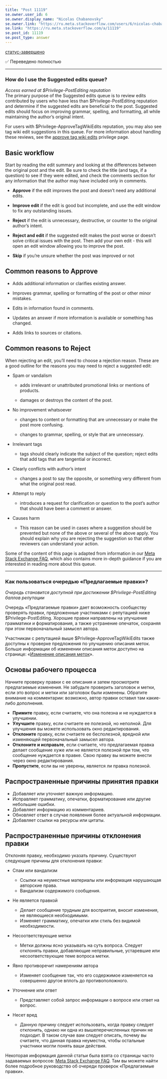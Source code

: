 ```yaml
---
title: "Post 11119"
se.owner.user_id: 6
se.owner.display_name: "Nicolas Chabanovsky"
se.owner.link: "https://ru.meta.stackoverflow.com/users/6/nicolas-chabanovsky"
se.link: "https://ru.meta.stackoverflow.com/a/11119"
se.post_id: 11119
se.post_type: answer
---
```

<p><a href="/questions/tagged/%d1%81%d1%82%d0%b0%d1%82%d1%83%d1%81-%d0%b7%d0%b0%d0%b2%d0%b5%d1%80%d1%88%d0%b5%d0%bd%d0%be" class="post-tag moderator-tag" title="показать вопросы с меткой [статус-завершено]" rel="tag">статус-завершено</a></p>
<p>✅ Переведено полностью</p>
<hr />
<h3>How do I use the Suggested edits queue?</h3>
<p><em>Access earned at $Privilege-PostEditing reputation</em><br />
The primary purpose of the Suggested edits queue is to review edits contributed by users who have less than
$Privilege-PostEditing reputation and determine if the suggested edits
are beneficial to the post. Suggested edits should focus on improving
grammar, spelling, and formatting, all while maintaining the author’s
original intent.</p>
<p>For users with $Privilege-ApproveTagWikiEdits reputation, you may also see tag wiki edit suggestions in this queue. For more information about handling these reviews, see the <a href="/help/privileges/approve-tag-wiki-edits">approve tag wiki edits</a> privilege page.</p>
<h2>Basic workflow</h2>
<p>Start by reading the edit summary and looking at the differences between the original post and the edit. Be sure to check
the title (and tags, if a question) to see if they were edited, and
check the comments section for any information that the author may
have included only in comments.</p>
<ul>
<li><p><strong>Approve</strong> if the edit improves the post and doesn’t need any additional edits.</p>
</li>
<li><p><strong>Improve edit</strong> if the edit is good but incomplete, and use the edit window to fix any outstanding issues.</p>
</li>
<li><p><strong>Reject</strong> if the edit is unnecessary, destructive, or counter to the
original author’s intent.</p>
</li>
<li><p><strong>Reject and edit</strong> if the suggested edit makes
the post worse or doesn’t solve critical issues with the post. Then add
your own edit - this will open an edit window allowing you to improve
the post.</p>
</li>
<li><p><strong>Skip</strong> if you’re unsure whether the post was improved or not</p>
</li>
</ul>
<h2>Common reasons to Approve</h2>
<ul>
<li><p>Adds additional information or clarifies existing answer.</p>
</li>
<li><p>Improves grammar, spelling or formatting of the post
or other minor mistakes.</p>
</li>
<li><p>Edits in information found in comments.</p>
</li>
<li><p>Updates an answer if more information is available or something has
changed.</p>
</li>
<li><p>Adds links to sources or citations.</p>
</li>
</ul>
<h2>Common reasons to Reject</h2>
<p>When rejecting an edit, you’ll need to choose a rejection reason.
These are a good outline for the reasons you may need to reject a
suggested edit:</p>
<ul>
<li><p>Spam or vandalism</p>
<ul>
<li><p>adds irrelevant or unattributed promotional links or
mentions of products.</p>
</li>
<li><p>damages or destroys the content of the post.</p>
</li>
</ul>
</li>
<li><p>No improvement whatsoever</p>
<ul>
<li><p>changes to content or formatting that are
unnecessary or make the post more confusing.</p>
</li>
<li><p>changes to grammar,
spelling,  or style that are unnecessary.</p>
</li>
</ul>
</li>
<li><p>Irrelevant tags</p>
<ul>
<li>tags should
clearly indicate the subject of the question; reject edits that add
tags that are tangential or incorrect.</li>
</ul>
</li>
<li><p>Clearly conflicts with author’s
intent</p>
<ul>
<li>changes a post to say the opposite, or something very different
from what the original post read.</li>
</ul>
</li>
<li><p>Attempt to reply</p>
<ul>
<li>introduces a request for clarification or question to the post’s author that should have been a comment or answer.</li>
</ul>
</li>
<li><p>Causes harm</p>
<ul>
<li>This reason can be used in cases where a suggestion should be prevented but none of the above or several of the above apply. You should explain why you are rejecting the suggestion so that other reviewers can understand your action.</li>
</ul>
</li>
</ul>
<p>Some of the content of this page is adapted from information in our
<a href="https://meta.stackexchange.com/a/155539">Meta Stack Exchange FAQ</a>, which also contains more in-depth guidance if
you are interested in reading more about this queue.</p>
<hr />
<h3>Как пользоваться очередью «Предлагаемые правки»?</h3>
<p><em>Очередь становится доступной при достижении $Privilege-PostEditing баллов репутации</em><br></p>
<p>Очередь «Предлагаемые правки» дает возможность сообществу проверять правки, предложенные участниками с репутацией ниже $Privilege-PostEditing. Хорошие правки направлены на улучшение грамматики и форматирования, а также устранение опечаток, сохраняя при этом первоначальный замысел автора.</p>
<p>Участникам с репутацией выше $Privilege-ApproveTagWikiEdits также доступны к проверке предложения по улучшению описания меток. Больше информации об изменении описания меток доступно на странице: «<a href="/help/privileges/approve-tag-wiki-edits">Изменение описания меток</a>».</p>
<h2>Основы рабочего процесса</h2>
<p>Начните проверку правки с ее описания и затем просмотрите предлагаемые изменения. Не забудьте проверить заголовок и метки, если это вопрос и метки или заголовок  были изменены. Обратите внимание на комментарии: возможно, автор правки оставил там какие-либо дополнения.</p>
<ul>
<li><strong>Примите</strong> правку, если считаете, что она полезна и не нуждается в улучшении.</li>
<li><strong>Улучшите</strong> правку, если считаете ее полезной, но неполной. Для улучшения вы можете использовать окно редактирования.</li>
<li><strong>Отклоните</strong> правку, если считаете ее бесполезной, вредной или изменяющей первоначальный замысел автора.</li>
<li><strong>Отклоните и исправьте</strong>, если считаете, что предлагаемая правка делает сообщение хуже или не является полезной при том, что сообщение нуждается в правке. Свою правку вы можете внести через окно редактирования.</li>
<li><strong>Пропустите</strong>, если вы не уверены, является ли правка полезной.</li>
</ul>
<h2>Распространенные причины принятия правки</h2>
<ul>
<li>Добавляет или уточняет важную информацию.</li>
<li>Исправляет грамматику, опечатки, форматирование или другие небольшие ошибки.</li>
<li>Добавляет информацию из комментариев.</li>
<li>Обновляет ответ в случае появления более актуальной информации.</li>
<li>Добавляет ссылки на ресурсы или цитаты.</li>
</ul>
<h2>Распространенные причины отклонения правки</h2>
<p>Отклоняя правку, необходимо указать причину. Существуют следующие причины для отклонения правки:</p>
<ul>
<li><p>Спам или вандализм</p>
<ul>
<li>Ссылки на неуместные материалы или информация нарушающая авторские права.</li>
<li>Вандализм содержимого сообщения.</li>
</ul>
</li>
<li><p>Не является правкой</p>
<ul>
<li>Делает сообщение трудным для восприятия, вносит изменения, не являющиеся необходимыми.</li>
<li>Изменяет грамматику, опечатки или стиль без видимой необходимости.</li>
</ul>
</li>
<li><p>Несоответствующие метки</p>
<ul>
<li>Метки должны ясно указывать на суть вопроса. Следует отклонять правки, добавляющие неправильные, устаревшие или несоответствующие теме вопроса метки.</li>
</ul>
</li>
<li><p>Явно противоречит намерениям автора</p>
<ul>
<li>Изменяет сообщение так, что его содержимое изменяется на совершенно другое вплоть до противоположного.</li>
</ul>
</li>
<li><p>Уточнение или ответ</p>
<ul>
<li>Представляет собой запрос информации о вопросе или ответ на вопрос.</li>
</ul>
</li>
<li><p>Несет вред</p>
<ul>
<li>Данную причину следует использовать, когда правку следует отклонить, однако ни одна из вышеперечисленных причин не подходит. В таком случае вам следует описать, почему вы считаете, что данная правка неуместна, чтобы остальные участники могли понять ваши действия.</li>
</ul>
</li>
</ul>
<p>Некоторая информация данной статьи была взята со страницы часто задаваемых вопросов: <a href="https://meta.stackexchange.com/a/155539">Meta Stack Exchange FAQ</a>. Там вы можете найти более подробное руководство об очереди проверок «Предлагаемые правки».</p>
